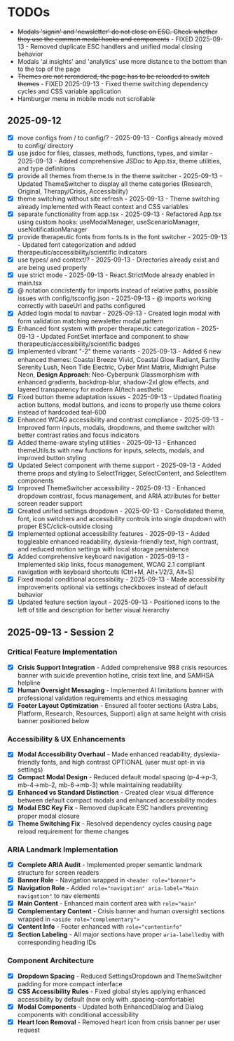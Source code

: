# TODOs

- ~~Modals 'signin' and 'newsletter' do not close on ESC. Check whether they use the common modal hooks and components~~ - FIXED 2025-09-13 - Removed duplicate ESC handlers and unified modal closing behavior
- Modals 'ai insights' and 'analytics' use more distance to the bottom than to the top of the page
- ~~Themes are not rerendered, the page has to be reloaded to switch themes~~ - FIXED 2025-09-13 - Fixed theme switching dependency cycles and CSS variable application
- Hamburger menu in mobile mode not scrollable

## 2025-09-12

- [x] move configs from / to config/? - 2025-09-13 - Configs already moved to config/ directory
- [x] use jsdoc for files, classes, methods, functions, types, and similar - 2025-09-13 - Added comprehensive JSDoc to App.tsx, theme utilities, and type definitions
- [x] provide all themes from theme.ts in the theme switcher - 2025-09-13 - Updated ThemeSwitcher to display all theme categories (Research, Original, Therapy/Crisis, Accessibility)
- [x] theme switching without site refresh - 2025-09-13 - Theme switching already implemented with React context and CSS variables
- [x] separate functionality from app.tsx - 2025-09-13 - Refactored App.tsx using custom hooks: useModalManager, useScenarioManager, useNotificationManager
- [x] provide therapeutic fonts from fonts.ts in the font switcher - 2025-09-13 - Updated font categorization and added therapeutic/accessibility/scientific indicators
- [x] use types/ and context/? - 2025-09-13 - Directories already exist and are being used properly
- [x] use strict mode - 2025-09-13 - React.StrictMode already enabled in main.tsx
- [x] @ notation concistently for imports instead of relative paths, possible issues with config/tsconfig.json - 2025-09-13 - @ imports working correctly with baseUrl and paths configured
- [x] Added login modal to navbar - 2025-09-13 - Created login modal with form validation matching newsletter modal pattern
- [x] Enhanced font system with proper therapeutic categorization - 2025-09-13 - Updated FontSet interface and component to show therapeutic/accessibility/scientific badges
- [x] Implemented vibrant "-2" theme variants - 2025-09-13 - Added 6 new enhanced themes: Coastal Breeze Vivid, Coastal Glow Radiant, Earthy Serenity Lush, Neon Tide Electric, Cyber Mint Matrix, Midnight Pulse Neon, **Design Approach**: Neo-Cyberpunk Glassmorphism with enhanced gradients, backdrop-blur, shadow-2xl glow effects, and layered transparency for modern AI/tech aesthetic
- [x] Fixed button theme adaptation issues - 2025-09-13 - Updated floating action buttons, modal buttons, and icons to properly use theme colors instead of hardcoded teal-600
- [x] Enhanced WCAG accessibility and contrast compliance - 2025-09-13 - Improved form inputs, modals, dropdowns, and theme switcher with better contrast ratios and focus indicators
- [x] Added theme-aware styling utilities - 2025-09-13 - Enhanced themeUtils.ts with new functions for inputs, selects, modals, and improved button styling
- [x] Updated Select component with theme support - 2025-09-13 - Added theme props and styling to SelectTrigger, SelectContent, and SelectItem components
- [x] Improved ThemeSwitcher accessibility - 2025-09-13 - Enhanced dropdown contrast, focus management, and ARIA attributes for better screen reader support
- [x] Created unified settings dropdown - 2025-09-13 - Consolidated theme, font, icon switchers and accessibility controls into single dropdown with proper ESC/click-outside closing
- [x] Implemented optional accessibility features - 2025-09-13 - Added toggleable enhanced readability, dyslexia-friendly text, high contrast, and reduced motion settings with local storage persistence
- [x] Added comprehensive keyboard navigation - 2025-09-13 - Implemented skip links, focus management, WCAG 2.1 compliant navigation with keyboard shortcuts (Ctrl+M, Alt+1/2/3, Alt+S)
- [x] Fixed modal conditional accessibility - 2025-09-13 - Made accessibility improvements optional via settings checkboxes instead of default behavior
- [x] Updated feature section layout - 2025-09-13 - Positioned icons to the left of title and description for better visual hierarchy

## 2025-09-13 - Session 2

### Critical Feature Implementation

- [x] **Crisis Support Integration** - Added comprehensive 988 crisis resources banner with suicide prevention hotline, crisis text line, and SAMHSA helpline
- [x] **Human Oversight Messaging** - Implemented AI limitations banner with professional validation requirements and ethics messaging
- [x] **Footer Layout Optimization** - Ensured all footer sections (Astra Labs, Platform, Research, Resources, Support) align at same height with crisis banner positioned below

### Accessibility & UX Enhancements

- [x] **Modal Accessibility Overhaul** - Made enhanced readability, dyslexia-friendly fonts, and high contrast OPTIONAL (user must opt-in via settings)
- [x] **Compact Modal Design** - Reduced default modal spacing (p-4→p-3, mb-4→mb-2, mb-6→mb-3) while maintaining readability
- [x] **Enhanced vs Standard Distinction** - Created clear visual difference between default compact modals and enhanced accessibility modes
- [x] **Modal ESC Key Fix** - Removed duplicate ESC handlers preventing proper modal closure
- [x] **Theme Switching Fix** - Resolved dependency cycles causing page reload requirement for theme changes

### ARIA Landmark Implementation

- [x] **Complete ARIA Audit** - Implemented proper semantic landmark structure for screen readers
- [x] **Banner Role** - Navigation wrapped in `<header role="banner">`
- [x] **Navigation Role** - Added `role="navigation" aria-label="Main navigation"` to nav elements
- [x] **Main Content** - Enhanced main content area with `role="main"`
- [x] **Complementary Content** - Crisis banner and human oversight sections wrapped in `<aside role="complementary">`
- [x] **Content Info** - Footer enhanced with `role="contentinfo"`
- [x] **Section Labeling** - All major sections have proper `aria-labelledby` with corresponding heading IDs

### Component Architecture

- [x] **Dropdown Spacing** - Reduced SettingsDropdown and ThemeSwitcher padding for more compact interface
- [x] **CSS Accessibility Rules** - Fixed global styles applying enhanced accessibility by default (now only with .spacing-comfortable)
- [x] **Modal Components** - Updated both EnhancedDialog and Dialog components with conditional accessibility
- [x] **Heart Icon Removal** - Removed heart icon from crisis banner per user request
